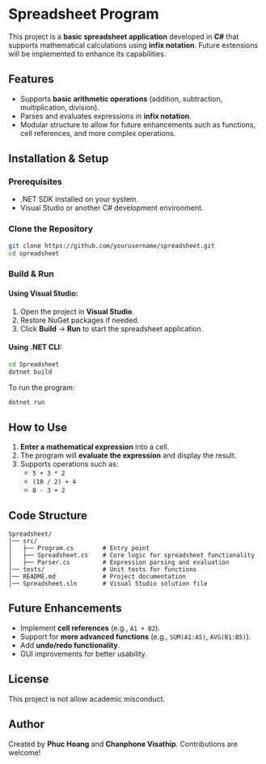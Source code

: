 # Spreadsheet Program

This project is a **basic spreadsheet application** developed in **C#** that supports mathematical calculations using **infix notation**. Future extensions will be implemented to enhance its capabilities.

## Features
- Supports **basic arithmetic operations** (addition, subtraction, multiplication, division).
- Parses and evaluates expressions in **infix notation**.
- Modular structure to allow for future enhancements such as functions, cell references, and more complex operations.

## Installation & Setup
### Prerequisites
- .NET SDK installed on your system.
- Visual Studio or another C# development environment.

### Clone the Repository
```sh
git clone https://github.com/yourusername/spreadsheet.git
cd spreadsheet
```

### Build & Run
#### Using Visual Studio:
1. Open the project in **Visual Studio**.
2. Restore NuGet packages if needed.
3. Click **Build** → **Run** to start the spreadsheet application.

#### Using .NET CLI:
```sh
cd Spreadsheet
dotnet build
```

To run the program:
```sh
dotnet run
```

## How to Use
1. **Enter a mathematical expression** into a cell.
2. The program will **evaluate the expression** and display the result.
3. Supports operations such as:
   - `5 + 3 * 2`
   - `(10 / 2) + 4`
   - `8 - 3 + 2`

## Code Structure
```
Spreadsheet/
│── src/
│   ├── Program.cs        # Entry point
│   ├── Spreadsheet.cs    # Core logic for spreadsheet functionality
│   ├── Parser.cs         # Expression parsing and evaluation
│── tests/                # Unit tests for functions
│── README.md             # Project documentation
│── Spreadsheet.sln       # Visual Studio solution file
```

## Future Enhancements
- Implement **cell references** (e.g., `A1 + B2`).
- Support for **more advanced functions** (e.g., `SUM(A1:A5)`, `AVG(B1:B5)`).
- Add **undo/redo functionality**.
- GUI improvements for better usability.

## License
This project is not allow academic misconduct.

## Author
Created by **Phuc Hoang** and **Chanphone Visathip**. Contributions are welcome!

